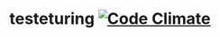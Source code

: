 # testeturing [![Code Climate](https://codeclimate.com/github/ramongr/testeturing/badges/gpa.svg)](https://codeclimate.com/github/ramongr/testeturing)
